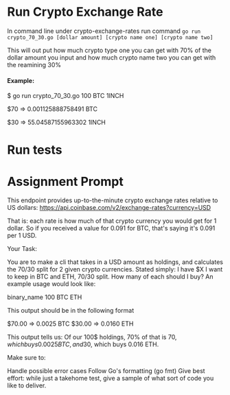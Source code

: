 # Run Crypto Exchange Rate
In command line under crypto-exchange-rates run command `go run crypto_70_30.go [dollar amount] [crypto name one] [crypto name two]`

This will out put how much crypto type one you can get with 70% of the dollar amount you input and how much crypto name two you can get with the reamining 30%
#### Example:
$ go run crypto_70_30.go 100 BTC 1INCH

$70 => 0.001125888758491 BTC

$30 => 55.04587155963302 1INCH

# Run tests

# Assignment Prompt

This endpoint provides up-to-the-minute crypto exchange rates relative
to US dollars: https://api.coinbase.com/v2/exchange-rates?currency=USD

That is: each rate is how much of that crypto currency you would get
for 1 dollar. So if you received a value for 0.091 for BTC, that's
saying it's 0.091 per 1 USD.

Your Task:

You are to make a cli that takes in a USD amount as holdings, and
calculates the 70/30 split for 2 given crypto currencies. Stated
simply: I have $X I want to keep in BTC and ETH, 70/30 split. How many
of each should I buy? An example usage would look like:

binary_name 100 BTC ETH

This output should be in the following format

$70.00 => 0.0025 BTC
$30.00 => 0.0160 ETH

This output tells us: Of our 100$ holdings, 70% of that is 70$, which
buys 0.0025 BTC, and 30% of our holdings is 30$, which buys 0.016 ETH.

Make sure to:

Handle possible error cases
Follow Go's formatting (go fmt)
Give best effort: while just a takehome test, give a sample of what
sort of code you like to deliver.

